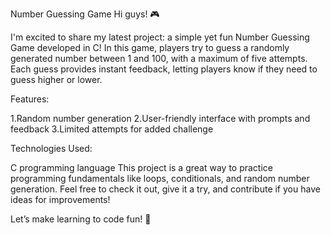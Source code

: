 Number Guessing Game
Hi guys! 🎮

I'm excited to share my latest project: a simple yet fun Number Guessing Game developed in C! In this game, players try to guess a randomly generated number between 1 and 100, with a maximum of five attempts. Each guess provides instant feedback, letting players know if they need to guess higher or lower.

Features:

1.Random number generation
2.User-friendly interface with prompts and feedback
3.Limited attempts for added challenge

Technologies Used:

C programming language
This project is a great way to practice programming fundamentals like loops, conditionals, and random number generation. Feel free to check it out, give it a try, and contribute if you have ideas for improvements!

Let’s make learning to code fun! 🚀




